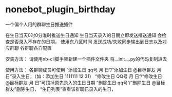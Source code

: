 # nonebot_plugin_birthday
一个偏个人用的群聊生日推送插件

在生日当天0时0分准时推送生日通知
生日当天录入的日期立即发送推送通知
会检查是否录入不存在的日期，
使用东八区时间
发送成功/失败同步输出到日志以及对应群聊
各群聊各自配置

安装方法：
请使用nb-cli脚手架新建一个插件文件夹
将__init__.py的代码复制进去

使用方法：
各群聊成员可使用
“添加生日 qq号 月 日”/“添加生日 @目标群友 月 日”录入生日，（如：添加生日 1111111 12 31）
“修改生日 QQ号 月 日”/“修改生日 @目标群友 月 日”可顶掉原先录入的生日日期
“删除生日 qq号”/“删除生日 @目标群友”删除生日，
“生日列表”查看该群聊已录入的生日，

